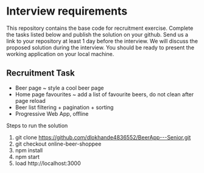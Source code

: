 # Interview requirements

This repository contains the base code for recruitment exercise. Complete the tasks listed below and publish the solution on your github. Send us a link to your repository at least 1 day before the interview. 
We will discuss the proposed solution during the interview. You should be ready to present the working application on your local machine.

## Recruitment Task

- Beer page ~ style a cool beer page
- Home page favourites ~ add a list of favourite beers, do not clean after page reload
- Beer list filtering + pagination + sorting
- Progressive Web App, offline


Steps to run the solution

1. git clone https://github.com/dlokhande4836552/BeerApp---Senior.git
2. git checkout online-beer-shoppee
3. npm install
4. npm start
5. load http://localhost:3000 